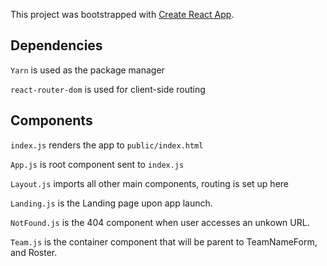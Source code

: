This project was bootstrapped with [Create React App](https://github.com/facebookincubator/create-react-app).

## Dependencies

`Yarn` is used as the package manager

`react-router-dom` is used for client-side routing

## Components

`index.js` renders the app to `public/index.html`

`App.js` is root component sent to `index.js`

`Layout.js` imports all other main components, routing is set up here

`Landing.js` is the Landing page upon app launch.

`NotFound.js` is the 404 component when user accesses an unkown URL.

`Team.js` is the container component that will be parent to TeamNameForm, and Roster.
